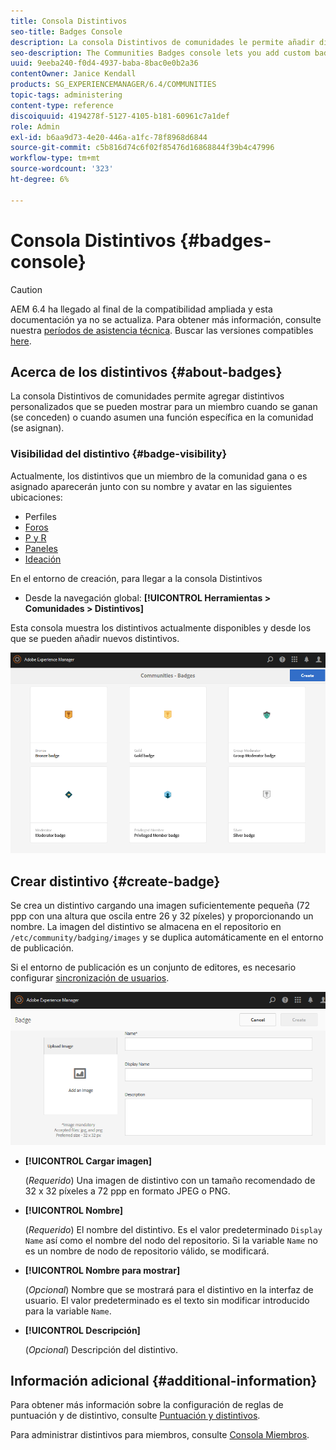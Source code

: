 ```yaml
---
title: Consola Distintivos
seo-title: Badges Console
description: La consola Distintivos de comunidades le permite añadir distintivos personalizados que se pueden mostrar para los miembros cuando se ganan (se conceden) o cuando asumen una función específica en la comunidad (se asignan)
seo-description: The Communities Badges console lets you add custom badges that can be displayed for members when earned (awarded) or when they take on a specific role in the community (assigned)
uuid: 9eeba240-f0d4-4937-baba-8bac0e0b2a36
contentOwner: Janice Kendall
products: SG_EXPERIENCEMANAGER/6.4/COMMUNITIES
topic-tags: administering
content-type: reference
discoiquuid: 4194278f-5127-4105-b181-60961c7a1def
role: Admin
exl-id: b6aa9d73-4e20-446a-a1fc-78f8968d6844
source-git-commit: c5b816d74c6f02f85476d16868844f39b4c47996
workflow-type: tm+mt
source-wordcount: '323'
ht-degree: 6%

---
```


# Consola Distintivos {#badges-console}

>[!CAUTION]
>
>AEM 6.4 ha llegado al final de la compatibilidad ampliada y esta documentación ya no se actualiza. Para obtener más información, consulte nuestra [períodos de asistencia técnica](https://helpx.adobe.com/es/support/programs/eol-matrix.html). Buscar las versiones compatibles [here](https://experienceleague.adobe.com/docs/).

## Acerca de los distintivos {#about-badges}

La consola Distintivos de comunidades permite agregar distintivos personalizados que se pueden mostrar para un miembro cuando se ganan (se conceden) o cuando asumen una función específica en la comunidad (se asignan).

### Visibilidad del distintivo {#badge-visibility}

Actualmente, los distintivos que un miembro de la comunidad gana o es asignado aparecerán junto con su nombre y avatar en las siguientes ubicaciones:

* Perfiles
* [Foros](forum.md)
* [P y R](working-with-qna.md)
* [Paneles](enabling-leaderboard.md)
* [Ideación](ideation-feature.md)

En el entorno de creación, para llegar a la consola Distintivos

* Desde la navegación global: **[!UICONTROL Herramientas > Comunidades > Distintivos]**

Esta consola muestra los distintivos actualmente disponibles y desde los que se pueden añadir nuevos distintivos.

![chlimage_1-242](assets/chlimage_1-242.png)

## Crear distintivo {#create-badge}

Se crea un distintivo cargando una imagen suficientemente pequeña (72 ppp con una altura que oscila entre 26 y 32 píxeles) y proporcionando un nombre. La imagen del distintivo se almacena en el repositorio en `/etc/community/badging/images` y se duplica automáticamente en el entorno de publicación.

Si el entorno de publicación es un conjunto de editores, es necesario configurar [sincronización de usuarios](sync.md).

![imagen_1-243](assets/chlimage_1-243.png)

* **[!UICONTROL Cargar imagen]**

   (*Requerido*) Una imagen de distintivo con un tamaño recomendado de 32 x 32 píxeles a 72 ppp en formato JPEG o PNG.

* **[!UICONTROL Nombre]**

   (*Requerido*) El nombre del distintivo. Es el valor predeterminado `Display Name` así como el nombre del nodo del repositorio. Si la variable `Name` no es un nombre de nodo de repositorio válido, se modificará.

* **[!UICONTROL Nombre para mostrar]**

   (*Opcional*) Nombre que se mostrará para el distintivo en la interfaz de usuario. El valor predeterminado es el texto sin modificar introducido para la variable `Name`.

* **[!UICONTROL Descripción]**

   (*Opcional*) Descripción del distintivo.

## Información adicional {#additional-information}

Para obtener más información sobre la configuración de reglas de puntuación y de distintivo, consulte [Puntuación y distintivos](implementing-scoring.md).

Para administrar distintivos para miembros, consulte [Consola Miembros](members.md).
